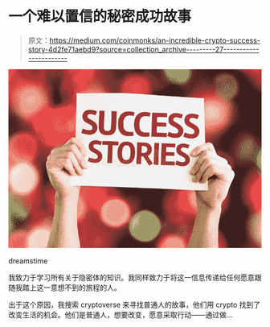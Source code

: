# 一个难以置信的秘密成功故事

> 原文：<https://medium.com/coinmonks/an-incredible-crypto-success-story-4d2fe71aebd9?source=collection_archive---------27----------------------->

![](img/ddb968354ba38e96b528ed95dbcb8331.png)

dreamstime

我致力于学习所有关于隐密体的知识。我同样致力于将这一信息传递给任何愿意跟随我踏上这一意想不到的旅程的人。

出于这个原因，我搜索 cryptoverse 来寻找普通人的故事，他们用 crypto 找到了改变生活的机会。他们是普通人，想要改变，愿意采取行动——通过做…